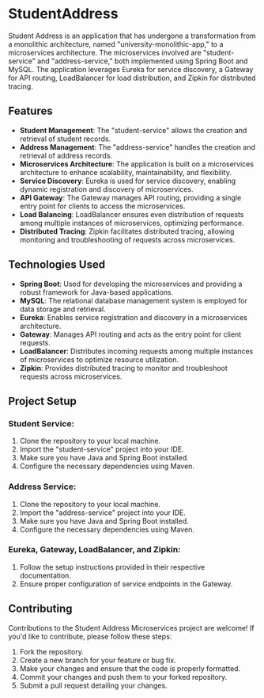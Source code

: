 # StudentAddress

Student Address is an application that has undergone a transformation from a monolithic architecture, named "university-monolithic-app," to a microservices architecture. The microservices involved are "student-service" and "address-service," both implemented using Spring Boot and MySQL. The application leverages Eureka for service discovery, a Gateway for API routing, LoadBalancer for load distribution, and Zipkin for distributed tracing.

## Features

- **Student Management**: The "student-service" allows the creation and retrieval of student records.
- **Address Management**: The "address-service" handles the creation and retrieval of address records.
- **Microservices Architecture**: The application is built on a microservices architecture to enhance scalability, maintainability, and flexibility.
- **Service Discovery**: Eureka is used for service discovery, enabling dynamic registration and discovery of microservices.
- **API Gateway**: The Gateway manages API routing, providing a single entry point for clients to access the microservices.
- **Load Balancing**: LoadBalancer ensures even distribution of requests among multiple instances of microservices, optimizing performance.
- **Distributed Tracing**: Zipkin facilitates distributed tracing, allowing monitoring and troubleshooting of requests across microservices.

## Technologies Used

- **Spring Boot**: Used for developing the microservices and providing a robust framework for Java-based applications.
- **MySQL**: The relational database management system is employed for data storage and retrieval.
- **Eureka**: Enables service registration and discovery in a microservices architecture.
- **Gateway**: Manages API routing and acts as the entry point for client requests.
- **LoadBalancer**: Distributes incoming requests among multiple instances of microservices to optimize resource utilization.
- **Zipkin**: Provides distributed tracing to monitor and troubleshoot requests across microservices.

## Project Setup

### Student Service:

1. Clone the repository to your local machine.
2. Import the "student-service" project into your IDE.
3. Make sure you have Java and Spring Boot installed.
4. Configure the necessary dependencies using Maven.

### Address Service:

1. Clone the repository to your local machine.
2. Import the "address-service" project into your IDE.
3. Make sure you have Java and Spring Boot installed.
4. Configure the necessary dependencies using Maven.

### Eureka, Gateway, LoadBalancer, and Zipkin:

1. Follow the setup instructions provided in their respective documentation.
2. Ensure proper configuration of service endpoints in the Gateway.

## Contributing

Contributions to the Student Address Microservices project are welcome! If you'd like to contribute, please follow these steps:

1. Fork the repository.
2. Create a new branch for your feature or bug fix.
3. Make your changes and ensure that the code is properly formatted.
4. Commit your changes and push them to your forked repository.
5. Submit a pull request detailing your changes.
